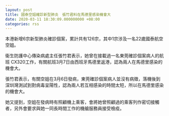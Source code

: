 ```yaml
---
layout: post
title: 國泰空姐確診新型肺炎　張竹君料在馬德里感染機會大
date: 2020-03-11 18:30:09.000000000 +08:00
categories: rss
---
```


本港新增6宗新型肺炎確診個案，累計共有126宗，其中1宗涉及一名22歲國泰航空空姐。

衞生防護中心傳染病處主任張竹君表示，她曾在接載過一名東莞確診個案病人的航班 CX320工作，有關航班3月7日由西班牙馬德里返港，認為兩人在馬德里感染的機會大。

張竹君表示，有關空姐在3月6日發病，東莞確診個案病人並沒有病徵，落機後到深圳灣測試到對病毒呈陽性，認為兩人若互相感染的時間太短，所以在馬德里感染的機會大。

她又提到，空姐在發病時有照顧機上乘客，會將她曾照顧過的乘客列作密切接觸者，另外會要求與她一同長時間工作的機艙服務員接受檢疫。
